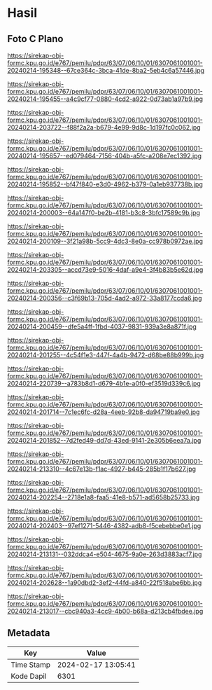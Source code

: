 # Hasil

## Foto C Plano

https://sirekap-obj-formc.kpu.go.id/e767/pemilu/pdpr/63/07/06/10/01/6307061001001-20240214-195348--67ce364c-3bca-41de-8ba2-5eb4c6a57446.jpg

https://sirekap-obj-formc.kpu.go.id/e767/pemilu/pdpr/63/07/06/10/01/6307061001001-20240214-195455--a4c9cf77-0880-4cd2-a922-0d73ab1a97b9.jpg

https://sirekap-obj-formc.kpu.go.id/e767/pemilu/pdpr/63/07/06/10/01/6307061001001-20240214-203722--f88f2a2a-b679-4e99-9d8c-1d197fc0c062.jpg

https://sirekap-obj-formc.kpu.go.id/e767/pemilu/pdpr/63/07/06/10/01/6307061001001-20240214-195657--ed079464-7156-404b-a5fc-a208e7ec1392.jpg

https://sirekap-obj-formc.kpu.go.id/e767/pemilu/pdpr/63/07/06/10/01/6307061001001-20240214-195852--bf47f840-e3d0-4962-b379-0a1eb937738b.jpg

https://sirekap-obj-formc.kpu.go.id/e767/pemilu/pdpr/63/07/06/10/01/6307061001001-20240214-200003--64a147f0-be2b-4181-b3c8-3bfc17589c9b.jpg

https://sirekap-obj-formc.kpu.go.id/e767/pemilu/pdpr/63/07/06/10/01/6307061001001-20240214-200109--3f21a98b-5cc9-4dc3-8e0a-cc978b0972ae.jpg

https://sirekap-obj-formc.kpu.go.id/e767/pemilu/pdpr/63/07/06/10/01/6307061001001-20240214-203305--accd73e9-5016-4daf-a9e4-3f4b83b5e62d.jpg

https://sirekap-obj-formc.kpu.go.id/e767/pemilu/pdpr/63/07/06/10/01/6307061001001-20240214-200356--c3f69b13-705d-4ad2-a972-33a8177ccda6.jpg

https://sirekap-obj-formc.kpu.go.id/e767/pemilu/pdpr/63/07/06/10/01/6307061001001-20240214-200459--dfe5a4ff-1fbd-4037-9831-939a3e8a871f.jpg

https://sirekap-obj-formc.kpu.go.id/e767/pemilu/pdpr/63/07/06/10/01/6307061001001-20240214-201255--4c54f1e3-447f-4a4b-9472-d68be88b999b.jpg

https://sirekap-obj-formc.kpu.go.id/e767/pemilu/pdpr/63/07/06/10/01/6307061001001-20240214-220739--a783b8d1-d679-4b1e-a0f0-ef3519d339c6.jpg

https://sirekap-obj-formc.kpu.go.id/e767/pemilu/pdpr/63/07/06/10/01/6307061001001-20240214-201714--7c1ec6fc-d28a-4eeb-92b8-da94719ba9e0.jpg

https://sirekap-obj-formc.kpu.go.id/e767/pemilu/pdpr/63/07/06/10/01/6307061001001-20240214-201852--7d2fed49-dd7d-43ed-9141-2e305b6eea7a.jpg

https://sirekap-obj-formc.kpu.go.id/e767/pemilu/pdpr/63/07/06/10/01/6307061001001-20240214-213310--4c67e13b-f1ac-4927-b445-285b1f17b627.jpg

https://sirekap-obj-formc.kpu.go.id/e767/pemilu/pdpr/63/07/06/10/01/6307061001001-20240214-202254--2718e1a8-faa5-41e8-b571-ad5658b25733.jpg

https://sirekap-obj-formc.kpu.go.id/e767/pemilu/pdpr/63/07/06/10/01/6307061001001-20240214-202403--97ef1271-5446-4382-adb8-f5cebebbe0e1.jpg

https://sirekap-obj-formc.kpu.go.id/e767/pemilu/pdpr/63/07/06/10/01/6307061001001-20240214-213131--032ddca4-e504-4675-9a0e-263d3883acf7.jpg

https://sirekap-obj-formc.kpu.go.id/e767/pemilu/pdpr/63/07/06/10/01/6307061001001-20240214-202628--1a90dbd2-3ef2-44fd-a840-22f518abe6bb.jpg

https://sirekap-obj-formc.kpu.go.id/e767/pemilu/pdpr/63/07/06/10/01/6307061001001-20240214-213017--cbc940a3-4cc9-4b00-b68a-d213cb4fbdee.jpg


## Metadata

| Key        | Value               |
| ---------- | ------------------- |
| Time Stamp | 2024-02-17 13:05:41 |
| Kode Dapil | 6301                |



